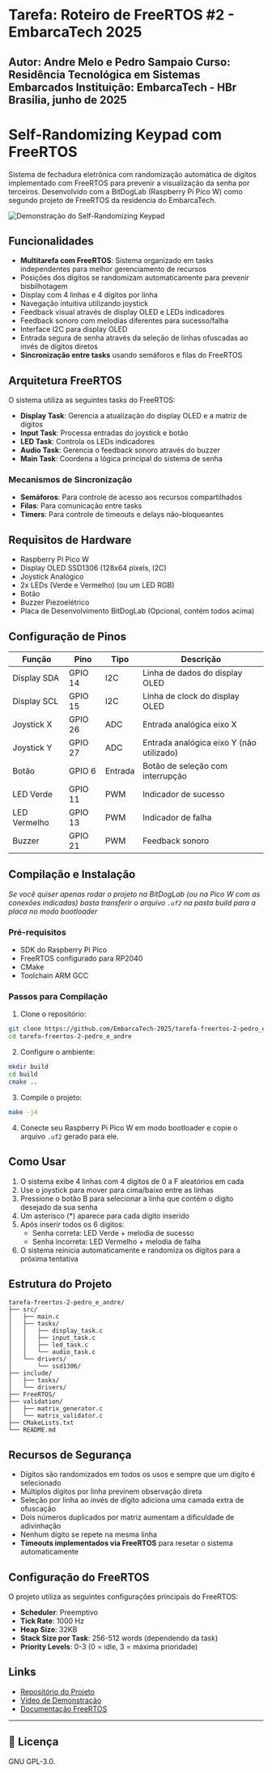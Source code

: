 # Tarefa: Roteiro de FreeRTOS #2 - EmbarcaTech 2025
Autor: **Andre Melo e Pedro Sampaio**
Curso: Residência Tecnológica em Sistemas Embarcados
Instituição: EmbarcaTech - HBr
Brasilia, junho de 2025
---

# Self-Randomizing Keypad com FreeRTOS

Sistema de fechadura eletrônica com randomização automática de dígitos implementado com FreeRTOS para prevenir a visualização da senha por terceiros. Desenvolvido com a BitDogLab (Raspberry Pi Pico W) como segundo projeto de FreeRTOS da residencia do EmbarcaTech.

![Demonstração do Self-Randomizing Keypad](./demo.gif)

## Funcionalidades

- **Multitarefa com FreeRTOS**: Sistema organizado em tasks independentes para melhor gerenciamento de recursos
- Posições dos dígitos se randomizam automaticamente para prevenir bisbilhotagem
- Display com 4 linhas e 4 dígitos por linha
- Navegação intuitiva utilizando joystick
- Feedback visual através de display OLED e LEDs indicadores
- Feedback sonoro com melodias diferentes para sucesso/falha
- Interface I2C para display OLED
- Entrada segura de senha através da seleção de linhas ofuscadas ao invés de dígitos diretos
- **Sincronização entre tasks** usando semáforos e filas do FreeRTOS

## Arquitetura FreeRTOS

O sistema utiliza as seguintes tasks do FreeRTOS:

- **Display Task**: Gerencia a atualização do display OLED e a matriz de dígitos
- **Input Task**: Processa entradas do joystick e botão
- **LED Task**: Controla os LEDs indicadores
- **Audio Task**: Gerencia o feedback sonoro através do buzzer
- **Main Task**: Coordena a lógica principal do sistema de senha

### Mecanismos de Sincronização

- **Semáforos**: Para controle de acesso aos recursos compartilhados
- **Filas**: Para comunicação entre tasks
- **Timers**: Para controle de timeouts e delays não-bloqueantes

## Requisitos de Hardware

- Raspberry Pi Pico W
- Display OLED SSD1306 (128x64 pixels, I2C)
- Joystick Analógico
- 2x LEDs (Verde e Vermelho) (ou um LED RGB)
- Botão
- Buzzer Piezoelétrico
- Placa de Desenvolvimento BitDogLab (Opcional, contém todos acima)

## Configuração de Pinos

| Função | Pino | Tipo | Descrição |
|--------|------|------|-----------|
| Display SDA | GPIO 14 | I2C | Linha de dados do display OLED |
| Display SCL | GPIO 15 | I2C | Linha de clock do display OLED |
| Joystick X | GPIO 26 | ADC | Entrada analógica eixo X |
| Joystick Y | GPIO 27 | ADC | Entrada analógica eixo Y (não utilizado) |
| Botão | GPIO 6 | Entrada | Botão de seleção com interrupção |
| LED Verde | GPIO 11 | PWM | Indicador de sucesso |
| LED Vermelho | GPIO 13 | PWM | Indicador de falha |
| Buzzer | GPIO 21 | PWM | Feedback sonoro |

## Compilação e Instalação

*Se você quiser apenas rodar o projeto na BitDogLab (ou na Pico W com as conexões indicadas) basta transferir o arquivo `.uf2` na pasta build para a placa no modo bootloader*

### Pré-requisitos
- SDK do Raspberry Pi Pico
- FreeRTOS configurado para RP2040
- CMake
- Toolchain ARM GCC

### Passos para Compilação

1. Clone o repositório:
```bash
git clone https://github.com/EmbarcaTech-2025/tarefa-freertos-2-pedro_e_andre.git
cd tarefa-freertos-2-pedro_e_andre
```

2. Configure o ambiente:
```bash
mkdir build
cd build
cmake ..
```

3. Compile o projeto:
```bash
make -j4
```

4. Conecte seu Raspberry Pi Pico W em modo bootloader e copie o arquivo `.uf2` gerado para ele.

## Como Usar

1. O sistema exibe 4 linhas com 4 dígitos de 0 a F aleatórios em cada
2. Use o joystick para mover para cima/baixo entre as linhas
3. Pressione o botão B para selecionar a linha que contém o dígito desejado da sua senha
4. Um asterisco (*) aparece para cada dígito inserido
5. Após inserir todos os 6 dígitos:
   - Senha correta: LED Verde + melodia de sucesso
   - Senha incorreta: LED Vermelho + melodia de falha
6. O sistema reinicia automaticamente e randomiza os dígitos para a próxima tentativa

## Estrutura do Projeto

```
tarefa-freertos-2-pedro_e_andre/
├── src/
│   ├── main.c
│   ├── tasks/
│   │   ├── display_task.c
│   │   ├── input_task.c
│   │   ├── led_task.c
│   │   └── audio_task.c
│   └── drivers/
│       └── ssd1306/
├── include/
│   ├── tasks/
│   └── drivers/
├── FreeRTOS/
├── validation/
│   ├── matrix_generator.c
│   └── matrix_validator.c
├── CMakeLists.txt
└── README.md
```

## Recursos de Segurança

- Dígitos são randomizados em todos os usos e sempre que um digito é selecionado
- Múltiplos dígitos por linha previnem observação direta
- Seleção por linha ao invés de dígito adiciona uma camada extra de ofuscação
- Dois números duplicados por matriz aumentam a dificuldade de adivinhação
- Nenhum dígito se repete na mesma linha
- **Timeouts implementados via FreeRTOS** para resetar o sistema automaticamente

## Configuração do FreeRTOS

O projeto utiliza as seguintes configurações principais do FreeRTOS:

- **Scheduler**: Preemptivo
- **Tick Rate**: 1000 Hz
- **Heap Size**: 32KB
- **Stack Size por Task**: 256-512 words (dependendo da task)
- **Priority Levels**: 0-3 (0 = idle, 3 = máxima prioridade)

## Links

- [Repositório do Projeto](https://github.com/EmbarcaTech-2025/tarefa-freertos-2-pedro_e_andre)
- [Vídeo de Demonstração](https://youtu.be/1ibz22kYk1E)
- [Documentação FreeRTOS](https://www.freertos.org/Documentation/RTOS_book.html)

---
## 📜 Licença
GNU GPL-3.0.
